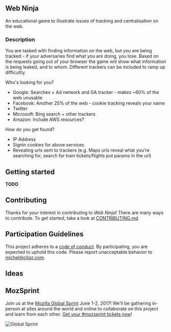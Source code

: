 ## Web Ninja

An educational game to illustrate issues of tracking and centralisation on the web.

### Description

You are tasked with finding information on the web, but you are being tracked - if your adversaries find what you are doing, you lose. Based on the requests going out of your browser the game will show what information is being leaked, and to whom. Different trackers can be included to ramp up difficultly.

Who's looking for you?

 * Google: Searches + Ad network and GA tracker - makes ~60% of the web unusable
 * Facebook: Another 25% of the web - cookie tracking reveals your name
 * Twitter
 * Microsoft: Bing search + other trackers
 * Amazon: Include AWS resources?

How do you get found?

 * IP Address
 * Signin cookies for above services
 * Revealing urls sent to trackers (e.g. Maps urls reveal what you're searching for, search for train tickets/flights put params in the url)

## Getting started

**TODO**

## Contributing

Thanks for your interest in contributing to *Web Ninja*! There are many ways to contribute. To get started, take a look at [CONTRIBUTING.md](CONTRIBUTING.md).

## Participation Guidelines

This project adheres to a [code of conduct](CODE_OF_CONDUCT.md). By participating, you are expected to uphold this code. Please report unacceptable behavior to [michel@cliqz.com](mailto:michel@cliqz.com).

## Ideas

## MozSprint

Join us at the [Mozilla Global Sprint](http://mozilla.github.io/global-sprint/) June 1-2, 2017! We'll be gathering in-person at sites around the world and online to collaborate on this project and learn from each other. [Get your #mozsprint tickets now](http://mozilla.github.io/global-sprint/)!

![Global Sprint](https://cloud.githubusercontent.com/assets/617994/24632585/b2b07dcc-1892-11e7-91cf-f9e473187cf7.png)